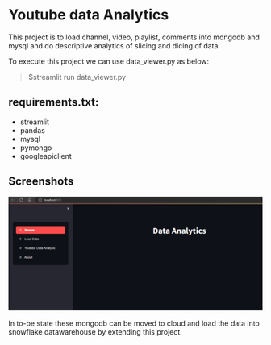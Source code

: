 # Youtube data Analytics

This project is to load channel, video, playlist, comments into mongodb and mysql and do descriptive analytics of slicing and dicing of data.

To execute this project we can use data_viewer.py as below:

>$streamlit run data_viewer.py

## requirements.txt:

 - streamlit
 - pandas
 - mysql
 - pymongo
 - googleapiclient

## Screenshots

<p align="center">
  <img src="images/01_home.png" width="1000" title="Home page">
</p>




In to-be state these mongodb can be moved to cloud and load the data into snowflake datawarehouse by extending this project.
